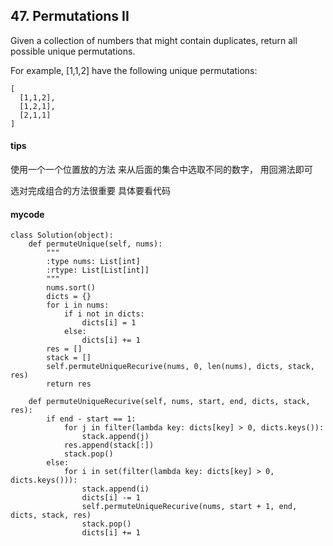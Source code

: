## 47. Permutations II

Given a collection of numbers that might contain duplicates, return all possible unique permutations.

For example,
[1,1,2] have the following unique permutations:

```
[
  [1,1,2],
  [1,2,1],
  [2,1,1]
]
```
#### tips
使用一个一个位置放的方法 来从后面的集合中选取不同的数字， 用回溯法即可

选对完成组合的方法很重要 具体要看代码

#### mycode


```
class Solution(object):
    def permuteUnique(self, nums):
        """
        :type nums: List[int]
        :rtype: List[List[int]]
        """
        nums.sort()
        dicts = {}
        for i in nums:
            if i not in dicts:
                dicts[i] = 1
            else:
                dicts[i] += 1
        res = []
        stack = []
        self.permuteUniqueRecurive(nums, 0, len(nums), dicts, stack, res)
        return res

    def permuteUniqueRecurive(self, nums, start, end, dicts, stack, res):
        if end - start == 1:
            for j in filter(lambda key: dicts[key] > 0, dicts.keys()):
                stack.append(j)
            res.append(stack[:])
            stack.pop()
        else:
            for i in set(filter(lambda key: dicts[key] > 0, dicts.keys())):
                stack.append(i)
                dicts[i] -= 1
                self.permuteUniqueRecurive(nums, start + 1, end, dicts, stack, res)
                stack.pop()
                dicts[i] += 1
```
